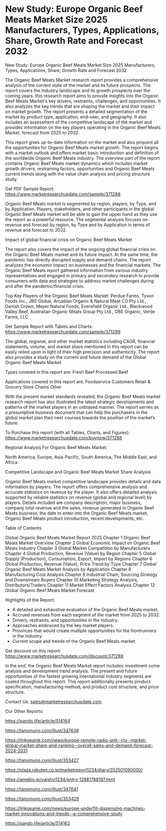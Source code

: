 # New Study: Europe Organic Beef Meats Market Size 2025 Manufacturers, Types, Applications, Share, Growth Rate and Forecast 2032

 New Study: Europe Organic Beef Meats Market Size 2025 Manufacturers, Types, Applications, Share, Growth Rate and Forecast 2032

The Organic Beef Meats Market research report provides a comprehensive analysis of the current state of the market and its future prospects. The report covers the industry landscape and its growth prospects over the coming years. this research report aims to provide insights into the Organic Beef Meats Market's key drivers, restraints, challenges, and opportunities. It also analyzes the key trends that are shaping the market and their impact on market growth. The report presents a detailed segmentation of the market by product type, application, end-user, and geography. It also includes an assessment of the competitive landscape of the market and provides information on the key players operating in the Organic Beef Meats Market. forecast from 2025 to 2032.

This report gives up-to-date information on the market and also pinpoint all the opportunities for Organic Beef Meats market growth. The report begins with a market outlook and offers market basic introduction and definition of the worldwide Organic Beef Meats industry. The overview part of the report contains Organic Beef Meats market dynamics which includes market growth drivers, restraining factors, opportunities and Organic Beef Meats current trends along with the value chain analysis and pricing structure study.

Get PDF Sample Report: https://www.marketresearchupdate.com/sample/371288

Organic Beef Meats market is segmented by region, players, by Type, and by Application. Players, stakeholders, and other participants in the global Organic Beef Meats market will be able to gain the upper hand as they use the report as a powerful resource. The segmental analysis focuses on revenue and forecast by region, by Type and by Application in terms of revenue and forecast to 2032.

Impact of global financial crisis on Organic Beef Meats Market

The report also covers the impact of the ongoing global financial crisis on the Organic Beef Meats market and its future impact. At the same time, the pandemic has directly disrupted supply and demand chains. The report analyzes the economic impact on businesses and the financial markets. The Organic Beef Meats report gathered information from various industry representatives and engaged in primary and secondary research to provide consumers with data and strategies to address market challenges during and after the pandemic/financial crisis.

Top Key Players of the Organic Beef Meats Market:
Perdue Farms, Tyson Foods Inc., JBS Global, Arcadian Organic & Natural Meat CO Pty Ltd., Danish Crown, Meyer Natural Foods, Eversfield Organic Ltd., Blackwood Valley Beef, Australian Organic Meats Group Pty Ltd., OBE Organic, Verde Farms, LLC


Get Sample Report with Tables and Charts: https://www.marketresearchupdate.com/sample/371288

The global, regional, and other market statistics including CAGR, financial statements, volume, and market share mentioned in this report can be easily relied upon in light of their high precision and authenticity. The report also provides a study on the current and future demand of the Global Organic Beef Meats Market.

Types covered in this report are:
Fresh Beef
Processed Beef


Applications covered in this report are:
Foodservice Customers
Retail & Grocery Store Chains
Other


With the present market standards revealed, the Organic Beef Meats market research report has also illustrated the latest strategic developments and patterns of the market players in an unbiased manner. The report serves as a presumptive business document that can help the purchasers in the global market plan their next courses towards the position of the market’s future.

To Purchase this report (with all Tables, Charts, and Figures): https://www.marketresearchupdate.com/buynow/371288

Regional Analysis For Organic Beef Meats Market:

North America, Europe, Asia-Pacific, South America, The Middle East, and Africa

Competitive Landscape and Organic Beef Meats Market Share Analysis

Organic Beef Meats market competitive landscape provides details and data information by players. The report offers comprehensive analysis and accurate statistics on revenue by the player. It also offers detailed analysis supported by reliable statistics on revenue (global and regional level) by players. Details included are company description, major business, company total revenue and the sales, revenue generated in Organic Beef Meats business, the date to enter into the Organic Beef Meats market, Organic Beef Meats product introduction, recent developments, etc.

Table of Contents

Global Organic Beef Meats Market Report 2025
Chapter 1 Organic Beef Meats Market Overview
Chapter 2 Global Economic Impact on Organic Beef Meats Industry
Chapter 3 Global Market Competition by Manufacturers
Chapter 4 Global Production, Revenue (Value) by Region
Chapter 5 Global Supply (Production), Consumption, Export, Import by Regions
Chapter 6 Global Production, Revenue (Value), Price Trend by Type
Chapter 7 Global Organic Beef Meats Market Analysis by Application
Chapter 8 Manufacturing Cost Analysis
Chapter 9 Industrial Chain, Sourcing Strategy and Downstream Buyers
Chapter 10 Marketing Strategy Analysis, Distributors/Traders
Chapter 11 Market Effect Factors Analysis
Chapter 12 Global Organic Beef Meats Market Forecast

Highlights of the Report:

- A detailed and exhaustive evaluation of the Organic Beef Meats market.
- Accrued revenues from each segment of the market from 2025 to 2032.
- Drivers, restraints, and opportunities in the industry.
- Approaches embraced by the key market players.
- Provinces that would create multiple opportunities for the frontrunners in the industry.
- Current scope and trends of the Organic Beef Meats market.

Get discount on this report: https://www.marketresearchupdate.com/discount/371288

In the end, the Organic Beef Meats Market report includes investment come analysis and development trend analysis. The present and future opportunities of the fastest growing international industry segments are coated throughout this report. This report additionally presents product specification, manufacturing method, and product cost structure, and price structure.

Contact Us:
sales@marketresearchupdate.com

Our Other Reports:

https://pando.life/article/514164

https://tanomuno.com/illust/347639

https://linkgeanie.com/news/europe-remote-radio-unit--rru--market-global-market-share-and-ranking--overall-sales-and-demand-forecast-2024-2031

https://tanomuno.com/illust/353427

https://plaza.rakuten.co.jp/marketreport1234/diary/202501090000/

https://ameblo.jp/vaishvi1234/entry-12881788197.html

https://tanomuno.com/illust/347641

https://tanomuno.com/illust/353429

https://linkgeanie.com/news/europe-underfill-dispensing-machines-market-innovations-and-trends--a-comprehensive-study

https://pando.life/article/514162
